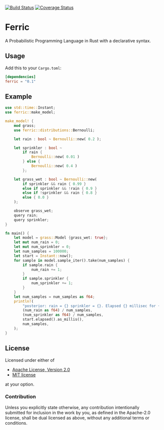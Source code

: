 [![Build Status](https://github.com/ferric-ai/ferric/workflows/CI/badge.svg)](https://github.com/ferric-ai/ferric/actions)
[![Coverage Status](https://coveralls.io/repos/github/ferric-ai/ferric/badge.svg?branch=main)](https://coveralls.io/github/ferric-ai/ferric?branch=main)

# Ferric
A Probabilistic Programming Language in Rust with a declarative syntax.

## Usage

Add this to your `Cargo.toml`:

```toml
[dependencies]
ferric = "0.1"
```

## Example

```rust
use std::time::Instant;
use ferric::make_model;

make_model! {
    mod grass;
    use ferric::distributions::Bernoulli;

    let rain : bool ~ Bernoulli::new( 0.2 );

    let sprinkler : bool ~
        if rain {
            Bernoulli::new( 0.01 )
        } else {
            Bernoulli::new( 0.4 )
        };

    let grass_wet : bool ~ Bernoulli::new(
        if sprinkler && rain { 0.99 }
        else if sprinkler && !rain { 0.9 }
        else if !sprinkler && rain { 0.8 }
        else { 0.0 }
    );

    observe grass_wet;
    query rain;
    query sprinkler;
}

fn main() {
    let model = grass::Model {grass_wet: true};
    let mut num_rain = 0;
    let mut num_sprinkler = 0;
    let num_samples = 100000;
    let start = Instant::now();
    for sample in model.sample_iter().take(num_samples) {
        if sample.rain {
            num_rain += 1;
        }
        if sample.sprinkler {
            num_sprinkler += 1;
        }
    }
    let num_samples = num_samples as f64;
    println!(
        "posterior: rain = {} sprinkler = {}. Elapsed {} millisec for {} samples",
        (num_rain as f64) / num_samples,
        (num_sprinkler as f64) / num_samples,
        start.elapsed().as_millis(),
        num_samples,
    );
}
```

## License

Licensed under either of

 * [Apache License, Version 2.0](http://www.apache.org/licenses/LICENSE-2.0)
 * [MIT license](http://opensource.org/licenses/MIT)

at your option.

### Contribution

Unless you explicitly state otherwise, any contribution intentionally submitted
for inclusion in the work by you, as defined in the Apache-2.0 license, shall be
dual licensed as above, without any additional terms or conditions.
